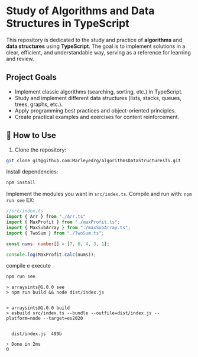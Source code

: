 # Study of Algorithms and Data Structures in TypeScript

This repository is dedicated to the study and practice of **algorithms** and **data structures** using **TypeScript**. The goal is to implement solutions in a clear, efficient, and understandable way, serving as a reference for learning and review.

## Project Goals

- Implement classic algorithms (searching, sorting, etc.) in TypeScript.
- Study and implement different data structures (lists, stacks, queues, trees, graphs, etc.).
- Apply programming best practices and object-oriented principles.
- Create practical examples and exercises for content reinforcement.

## 🚀 How to Use

1. Clone the repository:

```bash
git clone git@github.com:Marleyedrg/algorithmsDataStructuresTS.git
```
Install dependencies:
```bash
npm install
```
Implement the modules you want in `src/index.ts`.
Compile and run with: `npm run see`
EX:
~~~ts
//src/index.ts
import { Arr } from "./Arr.ts"
import { MaxProfit } from "./maxProfit.ts";
import { MaxSubArray } from "./maxSubArray.ts";
import { TwoSum } from "./TwoSum.ts";

const nums: number[] = [7, 6, 4, 3, 1];

console.log(MaxProfit.calc(nums));
~~~
compile e execute 
~~~bash
npm run see
~~~
~~~node
> arraysints@1.0.0 see
> npm run build && node dist/index.js


> arraysints@1.0.0 build
> esbuild src/index.ts --bundle --outfile=dist/index.js --platform=node --target=es2020


  dist/index.js  499b

⚡ Done in 2ms
0
~~~

